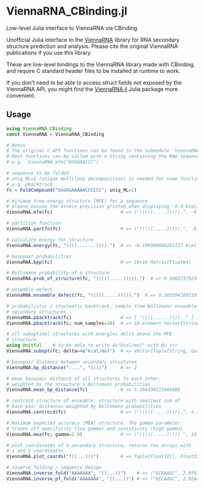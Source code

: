 # ViennaRNA_CBinding.jl
Low-level Julia interface to ViennaRNA via CBinding

Unofficial Julia interface to the
[ViennaRNA](https://github.com/ViennaRNA/ViennaRNA) library for RNA
secondary structure prediction and analysis.  Please cite the original
ViennaRNA publications if you use this library.

These are low-level bindings to the ViennaRNA library made with CBinding, and
require C standard header files to be installed at runtime to work.

If you don't need to be able to access struct fields not exposed by the ViennaRNA API,
you might find the
[ViennaRNA.jl](https://github.com/marcom/ViennaRNA.jl)
Julia package more convenient.

## Usage

```julia
using ViennaRNA_CBinding
const ViennaRNA = ViennaRNA_CBinding

# Notes
# The original C API functions can be found in the submodule `ViennaRNA.LibRNA`.
# Most functions can be called with a String containing the RNA sequence,
# e.g. `ViennaRNA.mfe("GGGAAACCC")`.

# sequence to be folded
# uniq_ML=1 (unique multiloop decomposition) is needed for some functions,
# e.g. pbacktrack
fc = FoldCompound("GGGGGAAAAACCCCCC"; uniq_ML=1)

# minimum free energy structure (MFE) for a sequence
# please excuse the excess precision printed when displaying -9.4 kcal/mol
ViennaRNA.mfe(fc)                         # => ("(((((.....))))).", -9.399999618530273 kcal mol^-1)

# partition function
ViennaRNA.partfn(fc)                      # => ("(((((.....})))),", -9.81672191619873 kcal mol^-1)

# calculate energy for structure
ViennaRNA.energy(fc, "((((.......)))).")  # => -6.199999809265137 kcal mol^-1

# basepair probabilities
ViennaRNA.bpp(fc)                         # => 16×16 Matrix{Float64}

# Boltzmann probability of a structure
ViennaRNA.prob_of_structure(fc, "(((((.....))))).")  # => 0.5085737925408758

# ensemble defect
ViennaRNA.ensemble_defect(fc, "(((((.....))))).")  # => 0.3035942605397949

# probabilistic / stochastic backtrack, sample from Boltzmann ensemble of
# secondary structures
ViennaRNA.pbacktrack(fc)                  # => [ "((((......)))).." ]
ViennaRNA.pbacktrack(fc; num_samples=10)  # => 10-element Vector{String}

# all suboptimal structures with energies delta above the MFE
# structure
using Unitful    # to be able to write 4u"kcal/mol" with @u_str
ViennaRNA.subopt(fc; delta=4u"kcal/mol")  # => Vector{Tuple{String, Quantity}}

# basepair distance between secondary structures
ViennaRNA.bp_distance("....", "(())")     # => 2

# mean basepair distance of all structures to each other,
# weighted by the structure's Boltzmann probabilities
ViennaRNA.mean_bp_distance(fc)            # => 5.266430215905888

# centroid structure of ensemble: structure with smallest sum of
# base-pair distances weighted by Boltzmann probabilities
ViennaRNA.centroid(fc)                    # => ("(((((.....))))).", 4.799131457924728)

# Maximum expected accuracy (MEA) structure. The gamma parameter
# trades off specificity (low gamma) and sensitivity (high gamma).
ViennaRNA.mea(fc; gamma=1.0)              # => ("(((((.....))))).", 10.706348f0)

# plot coordinates of a secondary structure, returns two arrays with
# x and y coordinates
ViennaRNA.plot_coords("(((...)))")        # => Tuple{Float32[], Float32[]}

# inverse folding / sequence design
ViennaRNA.inverse_fold("AAAAAAA", "((...))")    # => ("GCAAAGC", 2.0f0)
ViennaRNA.inverse_pf_fold("AAAAAAA", "((...))") # => ("GCCAAGC", 2.0244526863098145 kcal mol^-1)
```
